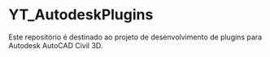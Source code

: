 # YT_AutodeskPlugins
Este repositório é destinado ao projeto de desenvolvimento de plugins para Autodesk AutoCAD Civil 3D. 

